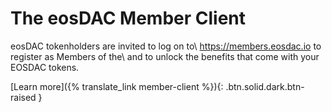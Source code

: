 The eos**DAC Member Client**
============================

eosDAC tokenholders are invited to log on to\\
<https://members.eosdac.io> to register as Members of the\\
and to unlock the benefits that come with your EOSDAC tokens.

[Learn more]({% translate_link member-client %}){: .btn.solid.dark.btn-raised }
